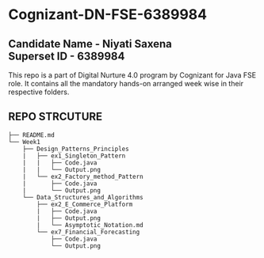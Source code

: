 # Cognizant-DN-FSE-6389984
Candidate Name - Niyati Saxena <br>
Superset ID - 6389984
---
This repo is a part of Digital Nurture 4.0 program by Cognizant for Java FSE role.
It contains all the mandatory hands-on arranged week wise in their respective folders.

**REPO STRCUTURE**
---
<pre><code>├── README.md
└── Week1
    ├── Design_Patterns_Principles
    |   ├── ex1_Singleton_Pattern
    |   |   ├── Code.java
    |   |   └── Output.png
    |   └── ex2_Factory_method_Pattern
    |       ├── Code.java
    |       └── Output.png
    └── Data_Structures_and_Algorithms  
        ├── ex2_E_Commerce_Platform
        |   ├── Code.java
        |   ├── Output.png
        |   └── Asymptotic_Notation.md
        └── ex7_Financial_Forecasting
            ├── Code.java
            └── Output.png


  

    
      
  
  </code></pre>



